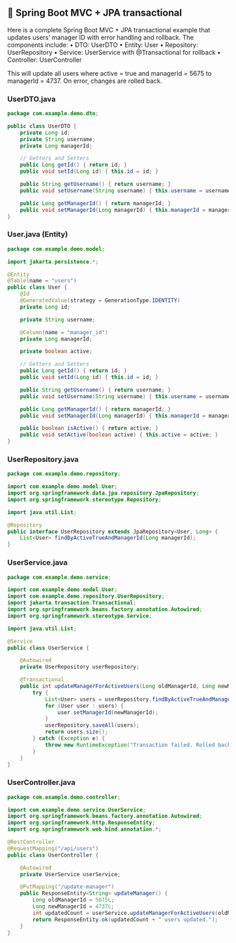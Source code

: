 ## 🧱 Spring Boot MVC + JPA transactional
Here is a complete Spring Boot MVC + JPA transactional example that updates users’ manager ID with error handling and rollback. The components include:
	•	DTO: UserDTO
	•	Entity: User
	•	Repository: UserRepository
	•	Service: UserService with @Transactional for rollback
	•	Controller: UserController

This will update all users where active = true and managerId = 5675 to managerId = 4737. On error, changes are rolled back.

### UserDTO.java
```java
package com.example.demo.dto;

public class UserDTO {
    private Long id;
    private String username;
    private Long managerId;

    // Getters and Setters
    public Long getId() { return id; }
    public void setId(Long id) { this.id = id; }

    public String getUsername() { return username; }
    public void setUsername(String username) { this.username = username; }

    public Long getManagerId() { return managerId; }
    public void setManagerId(Long managerId) { this.managerId = managerId; }
}
```

### User.java (Entity)
```java
package com.example.demo.model;

import jakarta.persistence.*;

@Entity
@Table(name = "users")
public class User {
    @Id
    @GeneratedValue(strategy = GenerationType.IDENTITY)
    private Long id;

    private String username;

    @Column(name = "manager_id")
    private Long managerId;

    private boolean active;

    // Getters and Setters
    public Long getId() { return id; }
    public void setId(Long id) { this.id = id; }

    public String getUsername() { return username; }
    public void setUsername(String username) { this.username = username; }

    public Long getManagerId() { return managerId; }
    public void setManagerId(Long managerId) { this.managerId = managerId; }

    public boolean isActive() { return active; }
    public void setActive(boolean active) { this.active = active; }
}
```

### UserRepository.java
```java
package com.example.demo.repository;

import com.example.demo.model.User;
import org.springframework.data.jpa.repository.JpaRepository;
import org.springframework.stereotype.Repository;

import java.util.List;

@Repository
public interface UserRepository extends JpaRepository<User, Long> {
    List<User> findByActiveTrueAndManagerId(Long managerId);
}
```

### UserService.java
```java
package com.example.demo.service;

import com.example.demo.model.User;
import com.example.demo.repository.UserRepository;
import jakarta.transaction.Transactional;
import org.springframework.beans.factory.annotation.Autowired;
import org.springframework.stereotype.Service;

import java.util.List;

@Service
public class UserService {

    @Autowired
    private UserRepository userRepository;

    @Transactional
    public int updateManagerForActiveUsers(Long oldManagerId, Long newManagerId) {
        try {
            List<User> users = userRepository.findByActiveTrueAndManagerId(oldManagerId);
            for (User user : users) {
                user.setManagerId(newManagerId);
            }
            userRepository.saveAll(users);
            return users.size();
        } catch (Exception e) {
            throw new RuntimeException("Transaction failed. Rolled back.", e);
        }
    }
}
```

### UserController.java
```java
package com.example.demo.controller;

import com.example.demo.service.UserService;
import org.springframework.beans.factory.annotation.Autowired;
import org.springframework.http.ResponseEntity;
import org.springframework.web.bind.annotation.*;

@RestController
@RequestMapping("/api/users")
public class UserController {

    @Autowired
    private UserService userService;

    @PutMapping("/update-manager")
    public ResponseEntity<String> updateManager() {
        Long oldManagerId = 5675L;
        Long newManagerId = 4737L;
        int updatedCount = userService.updateManagerForActiveUsers(oldManagerId, newManagerId);
        return ResponseEntity.ok(updatedCount + " users updated.");
    }
}
```